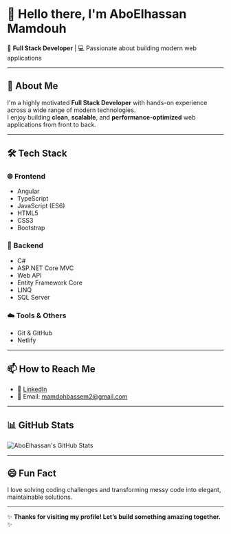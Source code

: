 # 👋 Hello there, I'm AboElhassan Mamdouh

🚀 **Full Stack Developer** | 💻 Passionate about building modern web applications

---

## 🧠 About Me  
I'm a highly motivated **Full Stack Developer** with hands-on experience across a wide range of modern technologies.  
I enjoy building **clean**, **scalable**, and **performance-optimized** web applications from front to back.

---

## 🛠️ Tech Stack

### 🌐 Frontend  
- Angular  
- TypeScript  
- JavaScript (ES6)  
- HTML5  
- CSS3  
- Bootstrap  

### 🔧 Backend  
- C#  
- ASP.NET Core MVC  
- Web API  
- Entity Framework Core  
- LINQ  
- SQL Server  

### ☁️ Tools & Others  
- Git & GitHub  
- Netlify  

---

## 📫 How to Reach Me

- 💼 [LinkedIn](https://www.linkedin.com/in/abo-elhassanmamdoh/)  
- 📧 Email: mamdohbassem2@gmail.com  

---

## 📊 GitHub Stats  
<!-- احذف التعليق لتظهر الإحصائيات -->

![AboElhassan's GitHub Stats](https://github-readme-stats.vercel.app/api?username=AboElhassan-Developer&show_icons=true&theme=tokyonight)


---

## 😄 Fun Fact  
I love solving coding challenges and transforming messy code into elegant, maintainable solutions.

---

✨ **Thanks for visiting my profile! Let’s build something amazing together.** ✨
